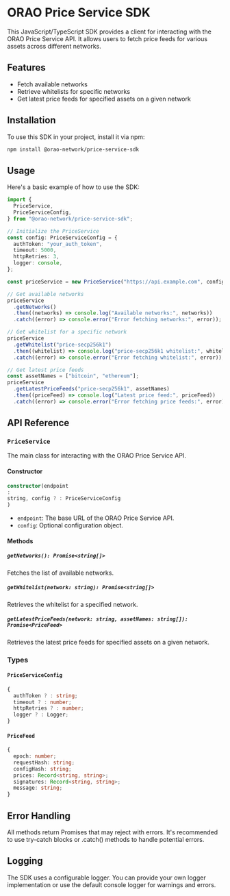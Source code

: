 # ORAO Price Service SDK

This JavaScript/TypeScript SDK provides a client for interacting with the ORAO Price Service API. It allows users to
fetch price feeds for various assets across different networks.

## Features

- Fetch available networks
- Retrieve whitelists for specific networks
- Get latest price feeds for specified assets on a given network

## Installation

To use this SDK in your project, install it via npm:

```bash
npm install @orao-network/price-service-sdk
```

## Usage

Here's a basic example of how to use the SDK:

```typescript
import {
  PriceService,
  PriceServiceConfig,
} from "@orao-network/price-service-sdk";

// Initialize the PriceService
const config: PriceServiceConfig = {
  authToken: "your_auth_token",
  timeout: 5000,
  httpRetries: 3,
  logger: console,
};

const priceService = new PriceService("https://api.example.com", config);

// Get available networks
priceService
  .getNetworks()
  .then((networks) => console.log("Available networks:", networks))
  .catch((error) => console.error("Error fetching networks:", error));

// Get whitelist for a specific network
priceService
  .getWhitelist("price-secp256k1")
  .then((whitelist) => console.log("price-secp256k1 whitelist:", whitelist))
  .catch((error) => console.error("Error fetching whitelist:", error));

// Get latest price feeds
const assetNames = ["bitcoin", "ethereum"];
priceService
  .getLatestPriceFeeds("price-secp256k1", assetNames)
  .then((priceFeed) => console.log("Latest price feed:", priceFeed))
  .catch((error) => console.error("Error fetching price feeds:", error));
```

## API Reference

### `PriceService`

The main class for interacting with the ORAO Price Service API.

#### Constructor

```typescript
constructor(endpoint
:
string, config ? : PriceServiceConfig
)
```

- `endpoint`: The base URL of the ORAO Price Service API.
- `config`: Optional configuration object.

#### Methods

##### `getNetworks(): Promise<string[]>`

Fetches the list of available networks.

##### `getWhitelist(network: string): Promise<string[]>`

Retrieves the whitelist for a specified network.

##### `getLatestPriceFeeds(network: string, assetNames: string[]): Promise<PriceFeed>`

Retrieves the latest price feeds for specified assets on a given network.

### Types

#### `PriceServiceConfig`

```typescript
{
  authToken ? : string;
  timeout ? : number;
  httpRetries ? : number;
  logger ? : Logger;
}
```

#### `PriceFeed`

```typescript
{
  epoch: number;
  requestHash: string;
  configHash: string;
  prices: Record<string, string>;
  signatures: Record<string, string>;
  message: string;
}
```

## Error Handling

All methods return Promises that may reject with errors. It's recommended to use try-catch blocks or .catch() methods to
handle potential errors.

## Logging

The SDK uses a configurable logger. You can provide your own logger implementation or use the default console logger for
warnings and errors.
